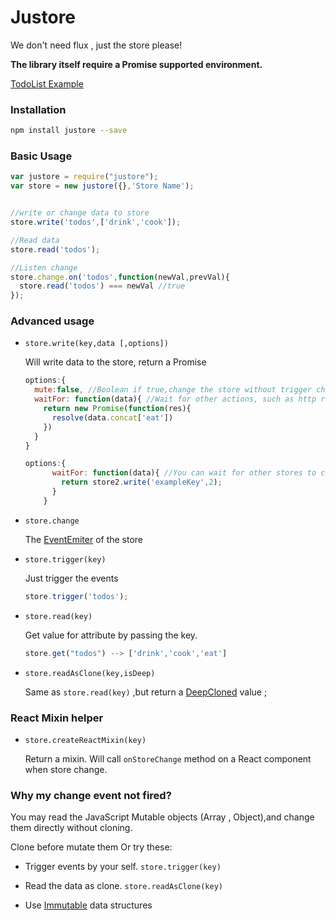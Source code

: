 # Justore


We don't need flux , just the store please!


**The library itself require a Promise supported environment.**

[TodoList Example](https://github.com/regou/justore-todo)

### Installation


```sh
npm install justore --save
```

### Basic Usage

```js
var justore = require("justore");
var store = new justore({},'Store Name');


//write or change data to store
store.write('todos',['drink','cook']);

//Read data
store.read('todos');

//Listen change
store.change.on('todos',function(newVal,prevVal){
  store.read('todos') === newVal //true
});

```

### Advanced usage

- `store.write(key,data [,options])`

    Will write data to the store, return a Promise
    
    ```js
    options:{
      mute:false, //Boolean if true,change the store without trigger change events 
      waitFor: function(data){ //Wait for other actions, such as http request, MUST return a Promise 
        return new Promise(function(res){
          resolve(data.concat['eat'])
        }) 
      }
    }
    ```
    
    ```js
    options:{
          waitFor: function(data){ //You can wait for other stores to change, remember store.write return a Promise too! 
            return store2.write('exampleKey',2);
          }
        }
    ```
    
    
- `store.change`

    The [EventEmiter](https://nodejs.org/api/events.html#events_class_events_eventemitter) of the store

- `store.trigger(key)`

    Just trigger the events
    
    ```js
    store.trigger('todos');
    ```

- `store.read(key)`

    Get value for attribute by passing the key.
    
    ```js
    store.get("todos") --> ['drink','cook','eat']
    ```

- `store.readAsClone(key,isDeep)`

    Same as `store.read(key)` ,but return a [DeepCloned](https://lodash.com/docs#clone) value ;

### React Mixin helper
- `store.createReactMixin(key)`
 
    Return a mixin. Will call `onStoreChange` method on a React component when store change.


### Why my change event not fired?
You may read the JavaScript Mutable objects (Array , Object),and change them directly without cloning.

Clone before mutate them Or try these:

- Trigger events by your self.  `store.trigger(key)`

- Read the data as clone.  `store.readAsClone(key)`

- Use [Immutable](https://facebook.github.io/immutable-js/) data structures

